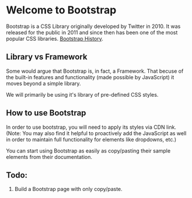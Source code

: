 # Welcome to Bootstrap

Bootstrap is a CSS Library originally developed by Twitter in 2010. It was released for the public in 2011 and since then has been one of the most popular CSS libraries. [Bootstrap History](https://getbootstrap.com/docs/4.0/about/history/).

## Library vs Framework

Some would argue that Bootstrap is, in fact, a Framework. That becuse of the built-in features and functionality (made possible by JavaScript) it moves beyond a simple library. 

We will primarily be using it's library of pre-defined CSS styles. 

## How to use Bootstrap

In order to use bootstrap, you will need to apply its styles via CDN link. (Note: You may also find it helpful to proactively add the JavaScript as well in order to maintain full functionality for elements like dropdowns, etc.)

You can start using Bootstrap as easily as copy/pasting their sample elements from their documentation. 

## Todo: 

1. Build a Bootstrap page with only copy/paste. 